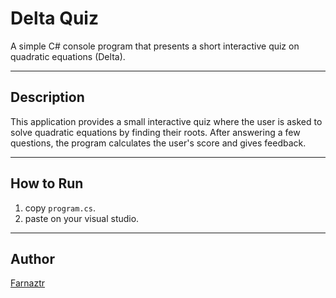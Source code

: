 # Delta Quiz 

A simple C# console program that presents a short interactive quiz on quadratic equations (Delta).

---

## Description

This application provides a small interactive quiz where the user is asked to solve quadratic equations by finding their roots. After answering a few questions, the program calculates the user's score and gives feedback.

---

## How to Run

1. copy `program.cs`.
2. paste on your visual studio.


---

## Author

[Farnaztr](https://github.com/Farnaztr)
